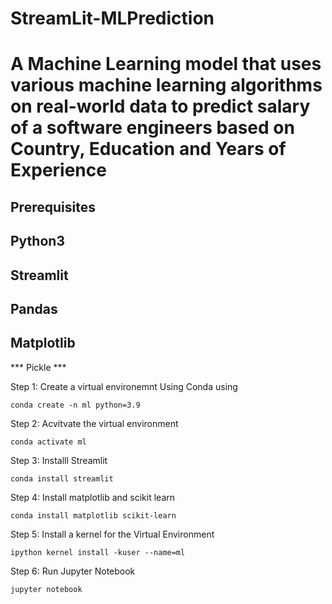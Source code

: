 # StreamLit-MLPrediction
# A Machine Learning model that uses various machine learning algorithms on real-world data to predict salary of a software engineers based on Country, Education and Years of Experience

## Prerequisites
## Python3
## Streamlit
## Pandas 
## Matplotlib
*** Pickle ***

Step 1: Create a virtual environemnt Using Conda using

    conda create -n ml python=3.9
    
Step 2: Acvitvate the virtual environment

    conda activate ml

Step 3: Installl Streamlit 

    conda install streamlit
 
Step 4: Install matplotlib and scikit learn

    conda install matplotlib scikit-learn
     
Step 5: Install a kernel for the Virtual Environment
    
    ipython kernel install -kuser --name=ml
     
Step 6: Run Jupyter Notebook

    jupyter notebook

   
